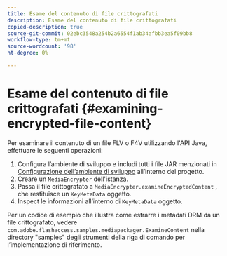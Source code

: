 ```yaml
---
title: Esame del contenuto di file crittografati
description: Esame del contenuto di file crittografati
copied-description: true
source-git-commit: 02ebc3548a254b2a6554f1ab34afbb3ea5f09bb8
workflow-type: tm+mt
source-wordcount: '98'
ht-degree: 0%

---
```


# Esame del contenuto di file crittografati {#examining-encrypted-file-content}

Per esaminare il contenuto di un file FLV o F4V utilizzando l&#39;API Java, effettuare le seguenti operazioni:

1. Configura l’ambiente di sviluppo e includi tutti i file JAR menzionati in [Configurazione dell’ambiente di sviluppo](../../aaxs-protecting-content/content-setting-up-the-sdk/content-setting-up-the-dev-env.md) all’interno del progetto.
1. Creare un `MediaEncrypter` dell&#39;istanza.
1. Passa il file crittografato a `MediaEncrypter.examineEncryptedContent` , che restituisce un `KeyMetaData` oggetto.
1. Inspect le informazioni all’interno di `KeyMetaData` oggetto.

Per un codice di esempio che illustra come estrarre i metadati DRM da un file crittografato, vedere `com.adobe.flashaccess.samples.mediapackager.ExamineContent` nella directory &quot;samples&quot; degli strumenti della riga di comando per l’implementazione di riferimento.
